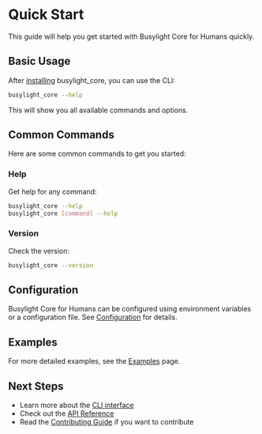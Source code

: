 # Quick Start

This guide will help you get started with Busylight Core for Humans quickly.

## Basic Usage

After [installing](installation.md) busylight_core, you can use the CLI:

```bash
busylight_core --help
```

This will show you all available commands and options.

## Common Commands

Here are some common commands to get you started:

### Help

Get help for any command:

```bash
busylight_core --help
busylight_core [command] --help
```

### Version

Check the version:

```bash
busylight_core --version
```

## Configuration

Busylight Core for Humans can be configured using environment variables or a configuration file. See [Configuration](configuration.md) for details.
## Examples

For more detailed examples, see the [Examples](../user-guide/examples.md) page.

## Next Steps

- Learn more about the [CLI interface](../user-guide/cli.md)
- Check out the [API Reference](../reference/)
- Read the [Contributing Guide](../contributing.md) if you want to contribute